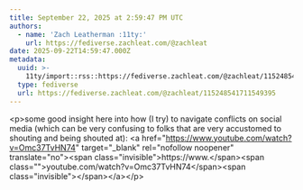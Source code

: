 ```yaml
---
title: September 22, 2025 at 2:59:47 PM UTC
authors:
  - name: 'Zach Leatherman :11ty:'
    url: https://fediverse.zachleat.com/@zachleat
date: 2025-09-22T14:59:47.000Z
metadata:
  uuid: >-
    11ty/import::rss::https://fediverse.zachleat.com/@zachleat/115248541711549395
  type: fediverse
  url: https://fediverse.zachleat.com/@zachleat/115248541711549395
---
```

\<p>some good insight here into how (I try) to navigate conflicts on social media (which can be very confusing to folks that are very accustomed to shouting and being shouted at): \<a href="https://www.youtube.com/watch?v=Omc37TvHN74" target="\_blank" rel="nofollow noopener" translate="no">\<span class="invisible">https://www.\</span>\<span class="">youtube.com/watch?v=Omc37TvHN74\</span>\<span class="invisible">\</span>\</a>\</p>